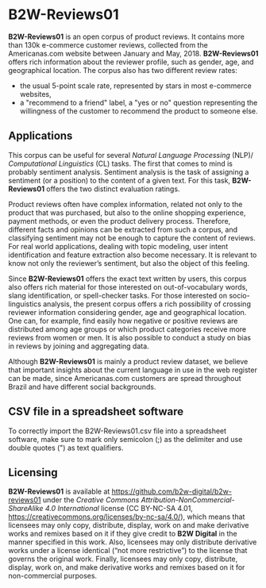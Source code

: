# B2W-Reviews01
**B2W-Reviews01** is an open corpus of product reviews. It contains more than 130k e-commerce customer reviews, collected from the Americanas.com website between January and May, 2018. **B2W-Reviews01** offers rich information about the reviewer profile, such as gender, age, and geographical location. The corpus also has two different review rates:
* the usual 5-point scale rate, represented by stars in most e-commerce websites, 
* a "recommend to a friend" label, a "yes or no" question representing the willingness of the customer to recommend the product to someone else.

## Applications
This corpus can be useful for several _Natural Language Processing_ (NLP)/ _Computational Linguistics_ (CL) tasks. The first that comes to mind is probably sentiment analysis. Sentiment analysis is the task of assigning a sentiment (or a position) to the content of a given text. For this task, **B2W-Reviews01** offers the two distinct evaluation ratings.

Product reviews often have complex information, related not only to the product that was purchased, but also to the online shopping experience, payment methods, or even the product delivery process. Therefore, different facts and opinions can be extracted from such a corpus, and classifying sentiment may not be enough to capture the content of reviews. For real world applications, dealing with topic modeling, user intent identification and feature extraction also become necessary. It is relevant to know not only the reviewer’s sentiment, but also the object of this feeling.

Since **B2W-Reviews01** offers the exact text written by users, this corpus also offers rich material for those interested on out-of-vocabulary words, slang identification, or spell-checker tasks. For those interested on socio-linguistics analysis, the present corpus offers a rich possibility of crossing reviewer information considering gender, age and geographical location. One can, for example, find easily how negative or positive reviews are distributed among age groups or which product categories receive more reviews from women or men. It is also possible to conduct a study on bias in reviews by joining and aggregating data.

Although **B2W-Reviews01** is mainly a product review dataset, we believe that important insights about the current language in use in the web register can be made, since Americanas.com customers are spread throughout Brazil and have different social backgrounds.

## CSV file in a spreadsheet software
To correctly import the B2W-Reviews01.csv file into a spreadsheet software, make sure to mark only semicolon (;) as the delimiter and use double quotes (") as text qualifiers.

## Licensing
**B2W-Reviews01** is available at https://github.com/b2w-digital/b2w-reviews01 under the _Creative Commons Attribution-NonCommercial-ShareAlike 4.0 International_ license (CC BY-NC-SA 4.01, https://creativecommons.org/licenses/by-nc-sa/4.0/), which means that licensees may only copy, distribute, display, work on and make derivative works and remixes based on it if they give credit to **B2W Digital** in the manner specified in this work. Also, licensees may only distribute derivative works under a license identical (“not more restrictive”) to the license that governs the original work. Finally, licensees may only copy, distribute, display, work on, and make derivative works and remixes based on it for non-commercial purposes.
